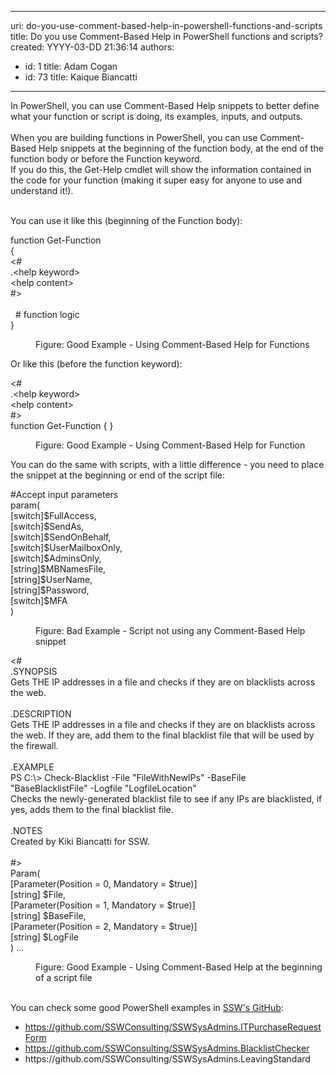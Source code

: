 

---
uri: do-you-use-comment-based-help-in-powershell-functions-and-scripts
title: Do you use Comment-Based Help in PowerShell functions and scripts?
created: YYYY-03-DD 21:36:14
authors:
  - id: 1
    title: Adam Cogan
  - id: 73
    title: Kaique Biancatti
---




<span class='intro'> In PowerShell, you can use Comment-Based Help snippets to better define what your function or script is doing, its examples, inputs, and outputs.<br><br>When you are building functions in PowerShell, you can use Comment-Based Help snippets at the beginning of the function body, at the end of the function body or before the Function keyword.&#160;<br>If you do this, the Get-Help cmdlet will show the information contained in the code for your function (making it super easy for anyone to use and understand it!).<div><br>You can use it like this (beginning of the Function body)&#58;<br></div> </span>

<p class="ssw15-rteElement-CodeArea">​function Get-Function<br>&#123;<br>&lt;#<br>.&lt;help keyword&gt;<br>&lt;help content&gt;<br>#&gt;<br><br>&#160; # function logic<br>&#125;</p><dd class="ssw15-rteElement-FigureGood">Figure&#58; Good Example - Using Comment-Based Help for Functions​​<br></dd><p>Or like this (before the function keyword)&#58;</p><p class="ssw15-rteElement-CodeArea">&lt;#<br>.&lt;help keyword&gt;<br>&lt;help content&gt;<br>#&gt;<br>function Get-Function &#123; &#125;</p><dd class="ssw15-rteElement-FigureGood">​​​Figure&#58; Good Example - Using Comment-Based Help for Function</dd><p>You can do the same with scripts, with a little difference - you need to place the snippet at the beginning or end of the script file&#58;<br></p><p class="ssw15-rteElement-CodeArea">#Accept input parameters<br>param(<br>[switch]$FullAccess,<br>[switch]$SendAs,<br>[switch]$SendOnBehalf,<br>[switch]$UserMailboxOnly,<br>[switch]$AdminsOnly,<br>[string]$MBNamesFile,<br>[string]$UserName,<br>[string]$Password,<br>[switch]$MFA<br>)</p><dd class="ssw15-rteElement-FigureBad">Figure&#58; Bad Example - Script not using any Comment-Based Help snippet<br></dd><p class="ssw15-rteElement-CodeArea">​&lt;#<br>.SYNOPSIS<br>Gets THE IP addresses in a file and checks if they are on blacklists across the web.<br><br>.DESCRIPTION<br>Gets THE IP addresses in a file and checks if they are on blacklists across the web. If they are, add them to the final blacklist file that will be used by the firewall.<br><br>.EXAMPLE<br>PS C&#58;\&gt; Check-Blacklist -File &quot;FileWithNewIPs&quot; -BaseFile &quot;BaseBlacklistFile&quot; -Logfile &quot;LogfileLocation&quot;<br>​Checks the newly-generated blacklist file to see if any IPs are blacklisted, if yes, adds them to the final blacklist file.<br><br>.NOTES<br>Created by Kiki Biancatti for SSW.<br><br>#&gt;<br>Param(<br>[Parameter(Position = 0, Mandatory = $true)]<br>[string] $File,<br>[Parameter(Position = 1, Mandatory = $true)]<br>[string] $BaseFile,<br>[Parameter(Position = 2, Mandatory = $true)]<br>[string] $LogFile<br>) ...<br></p><dd class="ssw15-rteElement-FigureGood">Figure&#58; Good Example - Using Comment-Based Help at the beginning of a script file​<br></dd><p> 
   <br>You can check some good PowerShell examples in 
   <a href="https&#58;//github.com/SSWConsulting">SSW's GitHub</a>&#58;&#160; </p><ul><li> 
      <a href="https&#58;//github.com/SSWConsulting/SSWSysAdmins.ITPurchaseRequestForm">https&#58;//github.com/SSWConsulting/SSWSysAdmins.ITPurchaseRequestForm</a></li><li> 
      <a href="https&#58;//github.com/SSWConsulting/SSWSysAdmins.BlacklistChecker">https&#58;//github.com/SSWConsulting/SSWSysAdmins.BlacklistChecker</a></li><li> 
      <a>https&#58;//github.com/SSWConsulting/SSWSysAdmins.LeavingStandard​</a>​<br></li></ul>


